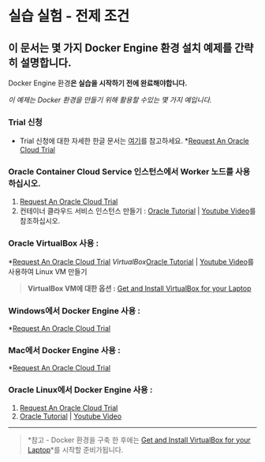 # 실습 실험 - 전제 조건


## 이 문서는 몇 가지 Docker Engine 환경 설치 예제를 간략히 설명합니다.


Docker Engine 환경**은 실습을 시작하기 전에 완료해야합니다.**

*이 예제는 Docker 환경을 만들기 위해 활용할 수있는 몇 가지 예입니다.*
### Trial 신청
- Trial 신청에 대한 자세한 한글 문서는 [여기](http://www.oracloud.kr/post/oracle_cloud_reg/)를 참고하세요.
*[Request An Oracle Cloud Trial](https://cloud.oracle.com/tryit) 

### Oracle Container Cloud Service 인스턴스에서 Worker 노드를 사용하십시오.

1. [Request An Oracle Cloud Trial](https://cloud.oracle.com/tryit) 
2. 컨테이너 클라우드 서비스 인스턴스 만들기 : [Oracle Tutorial](http://www.oracle.com/webfolder/technetwork/tutorials/obe/cloud/container_cloud/creating_an_occs_service_instance/creating_occs_instance.html) | [Youtube Video](http://apexapps.oracle.com/pls/apex/f?p=44785:265:0::::P265_CONTENT_ID:19524)를 참조하십시오. 

### Oracle VirtualBox 사용 :

*[Request An Oracle Cloud Trial](https://cloud.oracle.com/tryit) 
*VirtualBox*[Oracle Tutorial](http://www.oracle.com/webfolder/technetwork/tutorials/obe/cloud/container_cloud/creating_an_occs_service_instance/creating_occs_instance.html) | [Youtube Video](http://apexapps.oracle.com/pls/apex/f?p=44785:265:0::::P265_CONTENT_ID:19524)를 사용하여 Linux VM 만들기 

>**VirtualBox VM에 대한 옵션 :** [Get and Install VirtualBox for your Laptop](http://www.oracle.com/technetwork/server-storage/virtualbox/overview/index.html) 

### Windows에서 Docker Engine 사용 :

*[Request An Oracle Cloud Trial](https://cloud.oracle.com/tryit) 

### Mac에서 Docker Engine 사용 :

*[Request An Oracle Cloud Trial](https://cloud.oracle.com/tryit) 

### Oracle Linux에서 Docker Engine 사용 :

1. [Request An Oracle Cloud Trial](https://cloud.oracle.com/tryit) 
2. [Oracle Tutorial](http://www.oracle.com/webfolder/technetwork/tutorials/obe/cloud/container_cloud/creating_an_occs_service_instance/creating_occs_instance.html) | [Youtube Video](http://apexapps.oracle.com/pls/apex/f?p=44785:265:0::::P265_CONTENT_ID:19524) 



***

>*참고 - Docker 환경을 구축 한 후에는 [Get and Install VirtualBox for your Laptop](http://www.oracle.com/technetwork/server-storage/virtualbox/overview/index.html)*를 시작할 준비가됩니다. 

